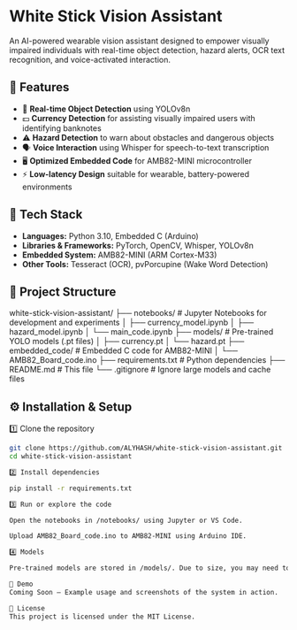 # White Stick Vision Assistant

An AI-powered wearable vision assistant designed to empower visually impaired individuals with real-time object detection, hazard alerts, OCR text recognition, and voice-activated interaction.

## 📌 Features
- 🎯 **Real-time Object Detection** using YOLOv8n
- 💵 **Currency Detection** for assisting visually impaired users with identifying banknotes
- ⚠️ **Hazard Detection** to warn about obstacles and dangerous objects
- 🗣️ **Voice Interaction** using Whisper for speech-to-text transcription
- 🖥️ **Optimized Embedded Code** for AMB82-MINI microcontroller
- ⚡ **Low-latency Design** suitable for wearable, battery-powered environments

## 🚀 Tech Stack
- **Languages:** Python 3.10, Embedded C (Arduino)
- **Libraries & Frameworks:** PyTorch, OpenCV, Whisper, YOLOv8n
- **Embedded System:** AMB82-MINI (ARM Cortex-M33)
- **Other Tools:** Tesseract (OCR), pvPorcupine (Wake Word Detection)

## 📂 Project Structure

white-stick-vision-assistant/
├── notebooks/ # Jupyter Notebooks for development and experiments
│ ├── currency_model.ipynb
│ ├── hazard_model.ipynb
│ └── main_code.ipynb
├── models/ # Pre-trained YOLO models (.pt files)
│ ├── currency.pt
│ └── hazard.pt
├── embedded_code/ # Embedded C code for AMB82-MINI
│ └── AMB82_Board_code.ino
├── requirements.txt # Python dependencies
├── README.md # This file
└── .gitignore # Ignore large models and cache files

## ⚙️ Installation & Setup
1️⃣ Clone the repository
```bash
git clone https://github.com/ALYHASH/white-stick-vision-assistant.git
cd white-stick-vision-assistant

2️⃣ Install dependencies

pip install -r requirements.txt

3️⃣ Run or explore the code

Open the notebooks in /notebooks/ using Jupyter or VS Code.

Upload AMB82_Board_code.ino to AMB82-MINI using Arduino IDE.

4️⃣ Models

Pre-trained models are stored in /models/. Due to size, you may need to download models manually in the future.

📸 Demo
Coming Soon — Example usage and screenshots of the system in action.

📜 License
This project is licensed under the MIT License.
